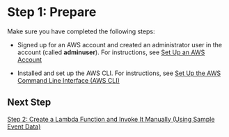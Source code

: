 # Step 1: Prepare<a name="with-ddb-prepare"></a>

Make sure you have completed the following steps:

+ Signed up for an AWS account and created an administrator user in the account \(called **adminuser**\)\. For instructions, see [Set Up an AWS Account](setup.md) 

+ Installed and set up the AWS CLI\. For instructions, see [Set Up the AWS Command Line Interface \(AWS CLI\)](setup-awscli.md)

## Next Step<a name="with-ddb-next-step-2"></a>

[Step 2: Create a Lambda Function and Invoke It Manually \(Using Sample Event Data\)](with-ddb-create-test-function.md)